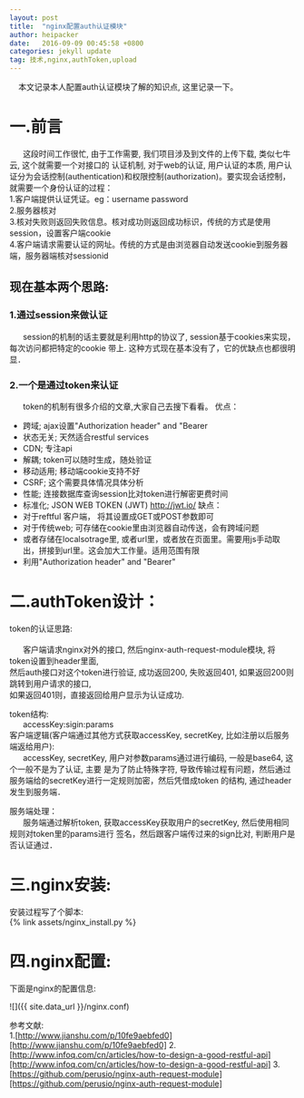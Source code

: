 ```yaml
---
layout: post
title:  "nginx配置auth认证模块"
author: heipacker
date:   2016-09-09 00:45:58 +0800
categories: jekyll update
tag: 技术,nginx,authToken,upload
---
```

&nbsp;&nbsp;&nbsp;&nbsp;本文记录本人配置auth认证模块了解的知识点, 这里记录一下。

# 一.前言
&nbsp;&nbsp;&nbsp;&nbsp;&nbsp;&nbsp;这段时间工作很忙, 由于工作需要, 我们项目涉及到文件的上传下载, 类似七牛云, 这个就需要一个对接口的
认证机制, 对于web的认证, 用户认证的本质, 用户认证分为会话控制(authentication)和权限控制(authorization)。要实现会话控制，就需要一个身份认证的过程：<br/>
1.客户端提供认证凭证。eg：username password<br/>
2.服务器核对<br/>
3.核对失败则返回失败信息。核对成功则返回成功标识，传统的方式是使用session，设置客户端cookie<br/>
4.客户端请求需要认证的网址。传统的方式是由浏览器自动发送cookie到服务器端，服务器端核对sessionid<br/>

## 现在基本两个思路:<br/>
### 1.通过session来做认证<br/>
&nbsp;&nbsp;&nbsp;&nbsp;&nbsp;&nbsp;session的机制的话主要就是利用http的协议了, session基于cookies来实现，每次访问都把特定的cookie
带上. 这种方式现在基本没有了，它的优缺点也都很明显．<br/>
### 2.一个是通过token来认证 <br/>
&nbsp;&nbsp;&nbsp;&nbsp;&nbsp;&nbsp;token的机制有很多介绍的文章,大家自己去搜下看看。
优点：<br/>
*   跨域; ajax设置"Authorization header" and "Bearer<br/>
*   状态无关; 天然适合restful services<br/>
*   CDN; 专注api<br/>
*   解耦; token可以随时生成，随处验证<br/>
*   移动适用; 移动端cookie支持不好<br/>
*   CSRF; 这个需要具体情况具体分析<br/>
*   性能; 连接数据库查询session比对token进行解密更费时间<br/>
*   标准化; JSON WEB TOKEN (JWT) http://jwt.io/
缺点：<br/>
*   对于reftful 客户端， 将其设置成GET或POST参数即可<br/>
*   对于传统web; 可存储在cookie里由浏览器自动传送，会有跨域问题<br/>
*   或者存储在localsotrage里, 或者url里，或者放在页面里。需要用js手动取出，拼接到url里。这会加大工作量。适用范围有限<br/>
*   利用"Authorization header" and "Bearer"<br/>

# 二.authToken设计：<br/>
token的认证思路:<br/><br/>
&nbsp;&nbsp;&nbsp;&nbsp;&nbsp;&nbsp;客户端请求nginx对外的接口, 然后nginx-auth-request-module模块, 将token设置到header里面,<br/>
然后auth接口对这个token进行验证, 成功返回200, 失败返回401, 如果返回200则跳转到用户请求的接口, <br/>
如果返回401则，直接返回给用户显示为认证成功.<br/>

token结构:<br/>
&nbsp;&nbsp;&nbsp;&nbsp;&nbsp;&nbsp;accessKey:sigin:params<br/>
客户端逻辑(客户端通过其他方式获取accessKey, secretKey, 比如注册以后服务端返给用户):<br/>
&nbsp;&nbsp;&nbsp;&nbsp;&nbsp;&nbsp;accessKey, secretKey, 用户对参数params通过进行编码, 一般是base64, 这个一般不是为了认证, 主要
是为了防止特殊字符, 导致传输过程有问题，然后通过服务端给的secretKey进行一定规则加密，然后凭借成token
的结构, 通过header发生到服务端．<br/>

服务端处理：<br/>
&nbsp;&nbsp;&nbsp;&nbsp;&nbsp;&nbsp;服务端通过解析token, 获取accessKey获取用户的secretKey, 然后使用相同规则对token里的params进行
签名，然后跟客户端传过来的sign比对, 判断用户是否认证通过．<br/>

# 三.nginx安装:<br/>
安装过程写了个脚本:<br/>
{% link assets/nginx_install.py %}

# 四.nginx配置:<br/>
下面是nginx的配置信息:<br/>

![]({{ site.data_url }}/nginx.conf)<br/>


参考文献:<br/>
1.[http://www.jianshu.com/p/10fe9aebfed0][http://www.jianshu.com/p/10fe9aebfed0]
2.[http://www.infoq.com/cn/articles/how-to-design-a-good-restful-api][http://www.infoq.com/cn/articles/how-to-design-a-good-restful-api]
3.[https://github.com/perusio/nginx-auth-request-module][https://github.com/perusio/nginx-auth-request-module]

